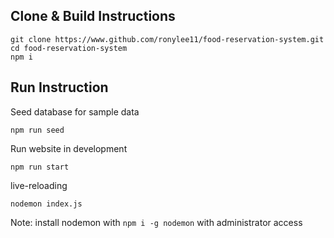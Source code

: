 ## Clone & Build Instructions

```
git clone https://www.github.com/ronylee11/food-reservation-system.git
cd food-reservation-system
npm i
```

## Run Instruction

Seed database for sample data

```
npm run seed
```

Run website in development

```
npm run start
```

live-reloading

```
nodemon index.js
```

Note: install nodemon with `npm i -g nodemon` with administrator access
